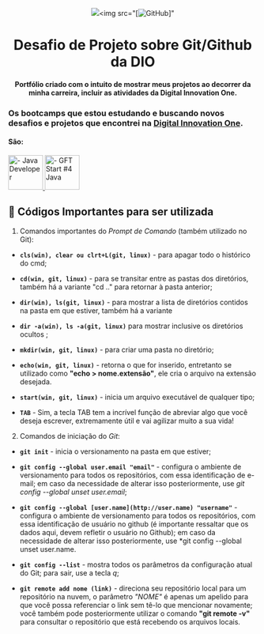 <!-- Badges session -->
<p align="center">
<!-- repo size -->
<img src="[![GitHub repo size](https://img.shields.io/github/repo-size/AlanJoabio/DesafiodaDIO)]"

<img src="[![GitHub](https://img.shields.io/github/license/AlanJoabio/DesafiodaDIO)]"
</p>
  
<h1 align="center">
Desafio de Projeto sobre Git/Github da DIO
<h4 align="center">
Portfólio criado com o intuito de mostrar meus projetos ao decorrer da minha carreira, incluir  as atividades da Digital Innovation One.

### Os bootcamps que estou estudando e buscando novos desafios e projetos que encontrei na [Digital Innovation One](https://digitalinnovation.one/). 
#### São:
<!-- Ícones das linguagens -->
  <!-- Java -->
<a href="[https://web.dio.me/track/java-developer]">
<img src="./assets/java.svg" alt=" - Java Developer" tittle="Java" width="70" height="70">

<!-- Java -->
<a href="[https://web.dio.me/track/gft-start-4-java]">
<img src="./assets/java.svg" alt=" - GFT Start #4 Java" tittle="Java" width="70" height="70">
</a>

## :key: Códigos Importantes para ser utilizada
  
1. Comandos importantes do *Prompt de Comando* (também utilizado no Git):

- **`cls(win), clear ou clrt+L(git, linux)`** - para apagar todo o histórico do cmd;
 
- **`cd(win, git, linux)`** - para se transitar entre as pastas dos diretórios, também há a variante "cd .." para retornar à pasta anterior;

- **`dir(win), ls(git, linux)`** -  para mostrar a lista de diretórios contidos na pasta em que estiver, também há a variante  

- **`dir -a(win), ls -a(git, linux)`** para mostrar inclusive os diretórios ocultos ;

- **`mkdir(win, git, linux)`** - para criar uma pasta no diretório;

- **`echo(win, git, linux)`** - retorna o que for inserido, entretanto se utilizado como **"echo > nome.extensão"**, ele cria o arquivo na extensão desejada.

- **`start(win, git, linux)`** - inicia um arquivo executável de qualquer tipo;

- **`TAB`** - Sim, a tecla TAB tem a incrível função de abreviar algo que você deseja escrever, extremamente útil e vai agilizar muito a sua vida!

  
2. Comandos de iniciação do *Git*:

  
- **`git init`** - inicia o versionamento na pasta em que estiver;

- **`git config --global user.email "email"`** - configura o ambiente de versionamento para todos os repositórios, com essa identificação de e-mail; em caso da necessidade de alterar isso posteriormente, use *git config --global unset user.email*;

- **`git config --global [user.name](http://user.name) "username"`** - configura o ambiente de versionamento para todos os repositórios, com essa identificação de usuário no github (é importante ressaltar que os dados aqui, devem refletir o usuário no Github); em caso da necessidade de alterar isso posteriormente, use *git config --global unset user.name.

- **`git config --list`** - mostra todos os parâmetros da configuração atual do Git; para sair, use a tecla *q*;

- **`git remote add nome (link)`**  - direciona seu repositório local para um repositório na nuvem, o parâmetro  *"NOME"*  é apenas um apelido para que você possa referenciar o link sem tê-lo que mencionar novamente; você também pode posteriormente utilizar o comando  **"git remote -v"** para consultar o repositório que está recebendo os arquivos locais.

